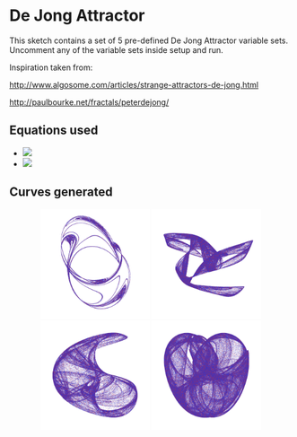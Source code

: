 # De Jong Attractor

This sketch contains a set of 5 pre-defined De Jong Attractor variable sets. Uncomment any of the variable sets inside setup and run.

Inspiration taken from:

http://www.algosome.com/articles/strange-attractors-de-jong.html

http://paulbourke.net/fractals/peterdejong/

## Equations used
  * <img src="https://latex.codecogs.com/gif.latex?\inline&space;\bg_white&space;x_{t&plus;1}&space;=&space;\sin(a\ast&space;y_{t})&space;-&space;\cos(b\ast&space;x_{t})" />
  * <img
  src="https://latex.codecogs.com/gif.latex?\inline&space;\bg_white&space;y_{t&plus;1}&space;=&space;\sin(c\ast&space;x_{t})&space;-&space;\cos(d\ast&space;y_{t})" />

## Curves generated
<p align="center">
  <img src="images/screenShot-01.png" width="195px"/>
  <img src="images/screenShot-03.png" width="195px"/>
  <img src="images/screenShot-04.png" width="195px"/>
  <img src="images/screenShot-05.png" width="195px"/>
</p>
